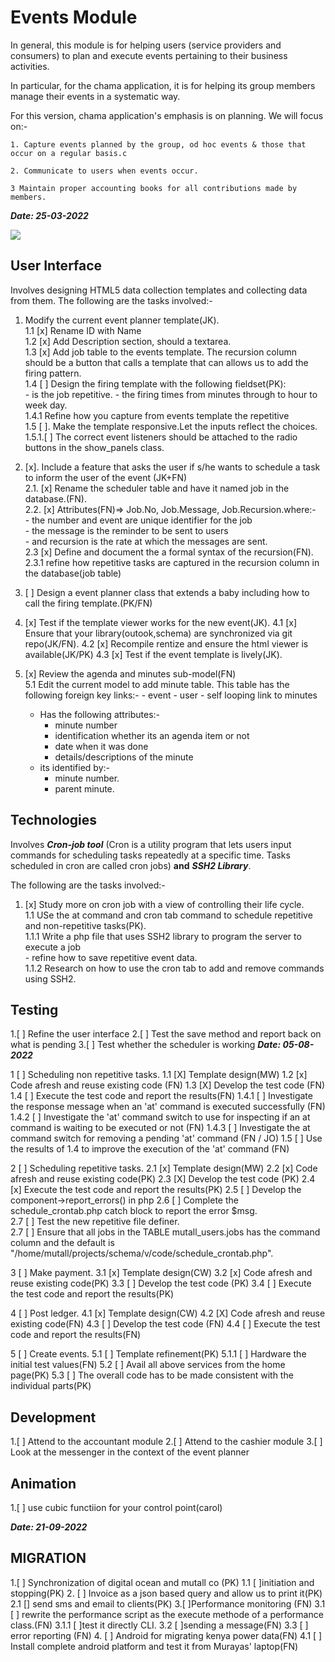 # Events Module

In general, this module is for helping users (service providers and consumers) to plan and execute events pertaining to their business activities.

In particular, for the chama application, it is for helping its group members manage their events in a systematic way.

For this version, chama application's emphasis is on planning. We will focus on:- 

    1. Capture events planned by the group, od hoc events & those that occur on a regular basis.c

    2. Communicate to users when events occur. 

    3 Maintain proper accounting books for all contributions made by members.

***Date: 25-03-2022***

![](events.svg)

## User Interface

Involves designing HTML5 data collection templates and collecting data from them. The following are the tasks involved:-

1. Modify the current event planner template(JK).  
    1.1 [x] Rename ID with Name  
    1.2 [x] Add Description section, should a textarea.  
    1.3 [x] Add job table to the events template. The recursion column should be a button that calls a template that can allows us to add the firing pattern.  
    1.4 [ ] Design the firing template with the following fieldset(PK):  
        - is the job repetitive.
        - the firing times from minutes through to hour to week day.  
        1.4.1 Refine how you capture from events template the repetitive  
    1.5 [ ]. Make the template responsive.Let the inputs reflect the choices.
        1.5.1.[ ] The correct event listeners should be attached to the radio buttons
                   in the show_panels class.

2. [x]. Include a feature that asks the user if s/he wants to schedule a task to inform the user of the event (JK+FN)  
            2.1. [x] Rename the scheduler table and have it named job in the database.(FN).  
            2.2. [x] Attributes(FN)=> Job.No, Job.Message, Job.Recursion.where:-  
              - the number and event are unique identifier for the job  
              - the message is the reminder to be sent to users  
              - and recursion is the rate at which the messages are sent.  
             2.3 [x] Define and document the a formal syntax of the recursion(FN).  
                2.3.1 refine how repetitive tasks are captured in the recursion column in the database(job table)  

3. [ ] Design a event planner class that extends a baby including how to call the firing template.(PK/FN)

4. [x] Test if the template viewer works for the new event(JK).
    4.1 [x] Ensure that your library(outook,schema) are synchronized via git repo(JK/FN).
    4.2 [x] Recompile rentize and ensure the html viewer is available(JK/PK)
    4.3 [x] Test if the event template is lively(JK).  
5. [x] Review the agenda and minutes sub-model(FN)  
    5.1 Edit the current model to add minute table. This table has the following foreign key links:-
        - event 
        - user
        - self looping link to minutes  
    - Has the following attributes:-    
        - minute number
        - identification whether its an agenda item or not
        - date when it was done
        - details/descriptions of the minute      
    - its identified by:-
        - minute number.
        - parent minute. 

## Technologies

Involves ***Cron-job tool*** (Cron is a utility program that lets users input commands for scheduling tasks repeatedly at a specific time. Tasks scheduled in cron are called cron jobs) **and** ***SSH2 Library***.

The following are the tasks involved:-

1. [x] Study more on cron job with a view of controlling their life cycle.  
    1.1 USe the at command and cron tab command to schedule repetitive and non-repetitive tasks(PK).  
        1.1.1 Write a php file that uses SSH2 library to program the server to execute a job  
            - refine how to save repetitive event data.  
        1.1.2 Research on how to use the cron tab to add and remove commands using SSH2.

## Testing

1.[ ] Refine the user interface
2.[ ] Test the save method and report back on what is pending
3.[ ] Test whether the scheduler is working
***Date: 05-08-2022***

1 [ ] Scheduling non repetitive tasks.
    1.1 [X] Template design(MW)
    1.2 [x] Code afresh and reuse existing code (FN)
    1.3 [X] Develop the test code (FN)
    1.4 [ ] Execute the test code and report the results(FN)
    1.4.1 [ ] Investigate the response message when an 'at' command is executed successfully (FN)
    1.4.2 [ ] Investigate the 'at' command switch to use for inspecting if an at command is waiting to be executed or not (FN)
    1.4.3 [ ] Investigate the at command switch for removing a pending 'at' command (FN / JO)
    1.5 [ ] Use the results of 1.4 to improve the execution of the 'at' command (FN)

2 [ ] Scheduling repetitive tasks.
    2.1 [x] Template design(MW)
    2.2 [x] Code afresh and reuse existing code(PK)
    2.3 [X] Develop the test code (PK)
    2.4 [x] Execute the test code and report the results(PK)
    2.5 [ ] Develop the component->report_errors() in php
    2.6 [ ] Complete the schedule_crontab.php catch block to report the error $msg.  
    2.7 [ ] Test the new repetitive file definer.  
    2.7 [ ] Ensure that all jobs in the TABLE mutall_users.jobs has the command column and the default is
        "/home/mutall/projects/schema/v/code/schedule_crontab.php".  

3 [ ] Make payment.
    3.1 [x] Template design(CW)
    3.2 [x] Code afresh and reuse existing code(PK)
    3.3 [ ] Develop the test code (PK)
    3.4 [ ] Execute the test code and report the results(PK)

4 [ ] Post ledger.
    4.1 [x] Template design(CW)
    4.2 [X] Code afresh and reuse existing code(FN)
    4.3 [ ] Develop the test code (FN)
    4.4 [ ] Execute the test code and report the results(FN)

5 [ ] Create events.
    5.1 [ ] Template refinement(PK)
        5.1.1 [ ] Hardware the initial test values(FN)
    5.2 [ ] Avail all above services from the home page(PK)
    5.3 [ ] The overall code has to be made consistent with the individual parts(PK)



## Development

1.[ ] Attend to the accountant module
2.[ ] Attend to the cashier module
3.[ ] Look at the messenger in the context of the event planner

## Animation

1.[ ] use cubic functiion for your control point(carol)

***Date: 21-09-2022***

## MIGRATION
1.[ ] Synchronization of digital ocean and mutall co (PK)
    1.1 [ ]initiation and stopping(PK)
2. [ ] Invoice as a json based query and allow us to print it(PK)
    2.1 [] send sms and email to clients(PK)
3.[ ]Performance monitoring (FN)
    3.1 [ ] rewrite the performance script as the execute methode of a performance class.(FN)
        3.1.1 [ ]test it directly CLI.
    3.2 [ ]sending a message(FN)
    3.3 [ ] error reporting (FN)
4. [ ] Android for migrating kenya power data(FN)
    4.1 [ ] Install complete android platform and test it from Murayas' laptop(FN)